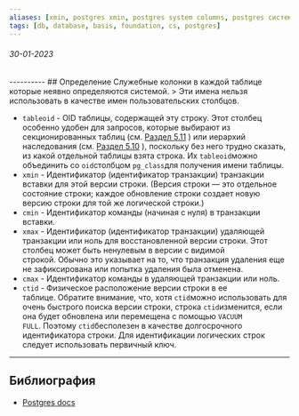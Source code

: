 ```yaml
---
aliases: [xmin, postgres xmin, postgres system columns, postgres системные столбцы, системные столбцы postgres]
tags: [db, database, basis, foundation, cs, postgres]
---
```

<h6>30-01-2023</h6>
----------
## Определение
Служебные колонки в каждой таблице которые неявно определяются системой.
>  Эти имена нельзя использовать в качестве имен пользовательских столбцов.

 - `tableoid` - OID таблицы, содержащей эту строку. Этот столбец особенно удобен для запросов, которые выбирают из секционированных таблиц (см. [Раздел 5.11](https://www.postgresql.org/docs/current/ddl-partitioning.html "5.11.  Разделение таблицы") ) или иерархий наследования (см. [Раздел 5.10](https://www.postgresql.org/docs/current/ddl-inherit.html "5.10.  Наследование") ), поскольку без него трудно сказать, из какой отдельной таблицы взята строка. Их `tableoid`можно объединить со `oid`столбцом `pg_class`для получения имени таблицы.
- `xmin` - Идентификатор (идентификатор транзакции) транзакции вставки для этой версии строки. (Версия строки — это отдельное состояние строки; каждое обновление строки создает новую версию строки для той же логической строки.)
- `cmin` - Идентификатор команды (начиная с нуля) в транзакции вставки.
- `xmax` - Идентификатор (идентификатор транзакции) удаляющей транзакции или ноль для восстановленной версии строки. Этот столбец может быть ненулевым в версии с видимой строкой. Обычно это указывает на то, что транзакция удаления еще не зафиксирована или попытка удаления была отменена.
- `cmax` - Идентификатор команды в удаляющей транзакции или ноль.
- `ctid` - Физическое расположение версии строки в ее таблице. Обратите внимание, что, хотя `ctid`можно использовать для очень быстрого поиска версии строки, строка `ctid`изменится, если она будет обновлена ​​или перемещена с помощью `VACUUM FULL`. Поэтому `ctid`бесполезен в качестве долгосрочного идентификатора строки. Для идентификации логических строк следует использовать первичный ключ.
---
## Библиография
- [Postgres docs](https://www.postgresql.org/docs/current/ddl-system-columns.html)
